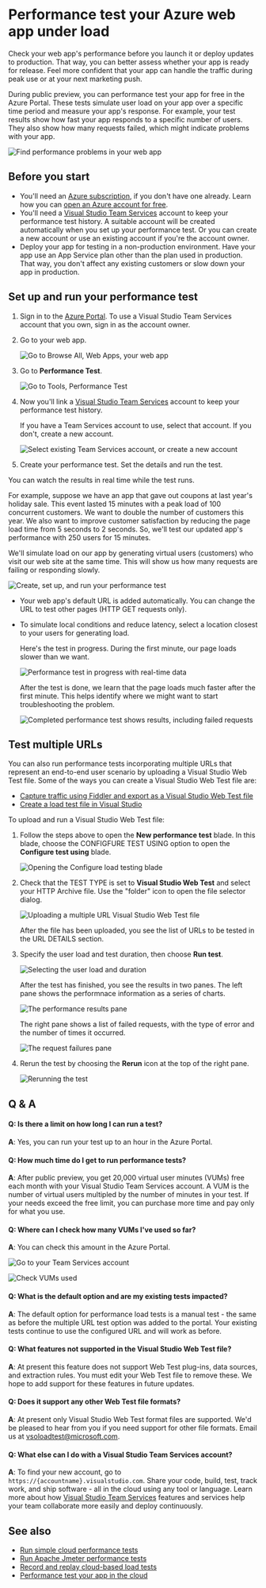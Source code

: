 ﻿<properties
    pageTitle="Test your Azure web app's performance | Azure"
    description="Run Azure web app performance tests to check how your app handles user load. Measure response time and find failures that might indicate problems."
    services="app-service\web"
    documentationcenter=""
    author="ecfan"
    manager="douge"
    editor="jimbe" />
<tags
    ms.assetid="e4858f40-038d-4039-a3d4-beee7960ac7d"
    ms.service="app-service-web"
    ms.workload="web"
    ms.tgt_pltfrm="na"
    ms.devlang="na"
    ms.topic="article"
    ms.date="05/25/2016"
    wacn.date=""
    ms.author="estfan; manasma; ahomer" />

# Performance test your Azure web app under load
Check your web app's performance before you launch it or deploy updates to production. 
That way, you can better assess whether your app is ready for release. Feel more
confident that your app can handle the traffic during peak use or at your next marketing push.

During public preview, you can performance test your app for free in the Azure Portal.
These tests simulate user load on your app over a specific time period and measure your app's response. 
For example, your test results show how fast your app responds to a specific number 
of users. They also show how many requests failed, which might indicate problems with your app.      

![Find performance problems in your web app](./media/app-service-web-app-performance-test/azure-np-perf-test-overview.png)

## Before you start
* You'll need an [Azure subscription](https://account.windowsazure.cn/subscriptions), 
  if you don't have one already. Learn how you can 
  [open an Azure account for free](/pricing/1rmb-trial/?WT.mc_id=A261C142F).
* You'll need a [Visual Studio Team Services](https://www.visualstudio.com/products/what-is-visual-studio-online-vs) 
  account to keep your performance test history. A suitable account will be created 
  automatically when you set up your performance test. Or you can create a new account 
  or use an existing account if you're the account owner. 
* Deploy your app for testing in a non-production environment. 
  Have your app use an App Service plan other than the plan used in production. 
  That way, you don't affect any existing customers or slow down your app in production. 

## Set up and run your performance test
1. Sign in to the [Azure Portal](https://portal.azure.cn). 
   To use a Visual Studio Team Services account that you own, 
   sign in as the account owner.
2. Go to your web app.
   
   ![Go to Browse All, Web Apps, your web app](./media/app-service-web-app-performance-test/azure-np-web-apps.png)
3. Go to **Performance Test**.
   
   ![Go to Tools, Performance Test](./media/app-service-web-app-performance-test/azure-np-web-app-details-tools-expanded.png)
4. Now you'll link a [Visual Studio Team Services](https://www.visualstudio.com/products/what-is-visual-studio-online-vs) 
   account to keep your performance test history.
   
    If you have a Team Services account to use, select that account. If you don't, create a new account.
   
    ![Select existing Team Services account, or create a new account](./media/app-service-web-app-performance-test/azure-np-no-vso-account.png)
5. Create your performance test. Set the details and run the test. 

You can watch the results in real time while the test runs.

For example, suppose we have an app that gave out coupons at last year's holiday sale. 
This event lasted 15 minutes with a peak load of 100 concurrent customers. 
We want to double the number of customers this year. We also want to improve customer satisfaction by reducing the page load time from 5 seconds to 2 seconds. 
So, we'll test our updated app's performance with 250 users for 15 minutes.

We'll simulate load on our app by generating virtual users (customers) 
  who visit our web site at the same time. This will show us how many 
  requests are failing or responding slowly.

  ![Create, set up, and run your performance test](./media/app-service-web-app-performance-test/azure-np-new-performance-test.png)

* Your web app's default URL is added automatically. 
  You can change the URL to test other pages (HTTP GET requests only).
* To simulate local conditions and reduce latency, 
  select a location closest to your users for generating load.
  
  Here's the test in progress. During the first minute, 
  our page loads slower than we want.
  
  ![Performance test in progress with real-time data](./media/app-service-web-app-performance-test/azure-np-running-perf-test.png)
  
  After the test is done, we learn that the page loads much faster 
  after the first minute. This helps identify where we might want to 
  start troubleshooting the problem.
  
  ![Completed performance test shows results, including failed requests](./media/app-service-web-app-performance-test/azure-np-perf-test-done.png)

## Test multiple URLs
You can also run performance tests incorporating multiple URLs
that represent an end-to-end user scenario by uploading a Visual
Studio Web Test file. Some of the ways you can create a
Visual Studio Web Test file are:

* [Capture traffic using Fiddler and export as a Visual Studio Web Test file](http://docs.telerik.com/fiddler/Save-And-Load-Traffic/Tasks/VSWebTest)
* [Create a load test file in Visual Studio](https://www.visualstudio.com/docs/test/performance-testing/run-performance-tests-app-before-release)

To upload and run a Visual Studio Web Test file:

1. Follow the steps above to open the **New performance test** blade.
   In this blade, choose the CONFIGFURE TEST USING option to open the 
   **Configure test using** blade.  
   
    ![Opening the Configure load testing blade](./media/app-service-web-app-performance-test/multiple-01-authoring-blade.png)
2. Check that the TEST TYPE is set to **Visual Studio Web Test** and select your HTTP Archive file.
    Use the "folder" icon to open the file selector dialog.
   
    ![Uploading a multiple URL Visual Studio Web Test file](./media/app-service-web-app-performance-test/multiple-01-authoring-blade2.png)
   
    After the file has been uploaded, you see the list of URLs to be tested in the URL DETAILS section.
3. Specify the user load and test duration, then choose **Run test**.
   
    ![Selecting the user load and duration](./media/app-service-web-app-performance-test/multiple-01-authoring-blade3.png)
   
    After the test has finished, you see the results in two panes. The left pane shows the performnace information as a series of charts.
   
    ![The performance results pane](./media/app-service-web-app-performance-test/multiple-01a-results.png)
   
    The right pane shows a list of failed requests, with the type of error and the number of times it occurred.
   
    ![The request failures pane](./media/app-service-web-app-performance-test/multiple-01b-results.png)
4. Rerun the test by choosing the **Rerun** icon at the top of the right pane.
   
    ![Rerunning the test](./media/app-service-web-app-performance-test/multiple-rerun-test.png)

## Q & A
#### Q: Is there a limit on how long I can run a test?
**A**: Yes, you can run your test up to an hour in the Azure Portal.

#### Q: How much time do I get to run performance tests?
**A**: After public preview, you get 20,000 virtual user minutes (VUMs) 
free each month with your Visual Studio Team Services account. 
A VUM is the number of virtual users multipled by the number 
of minutes in your test. If your needs exceed the free limit, 
you can purchase more time and pay only for what you use.

#### Q: Where can I check how many VUMs I've used so far?
**A**: You can check this amount in the Azure Portal.

![Go to your Team Services account](./media/app-service-web-app-performance-test/azure-np-vso-accounts.png)

![Check VUMs used](./media/app-service-web-app-performance-test/azure-np-vso-accounts-vum-summary.png)

#### Q: What is the default option and are my existing tests impacted?
**A**: The default option for performance load tests is a manual test -
the same as before the multiple URL test option was added to the portal.
Your existing tests continue to use the configured URL and will work as before.

#### Q: What features not supported in the Visual Studio Web Test file?
**A**: At present this feature does not support Web Test plug-ins, data 
sources, and extraction rules. You must edit your Web Test file to remove 
these. We hope to add support for these features in future updates.

#### Q: Does it support any other Web Test file formats?
**A**: At present only Visual Studio Web Test format files are supported.
We'd be pleased to hear from you if you need support for other file formats. 
Email us at [vsoloadtest@microsoft.com](mailto:vsoloadtest@microsoft.com).

#### Q: What else can I do with a Visual Studio Team Services account?
**A**: To find your new account, go to ```https://{accountname}.visualstudio.com```. 
Share your code, build, test, track work, and ship software - all in the cloud 
using any tool or language. Learn more about how [Visual Studio Team Services](https://www.visualstudio.com/products/what-is-visual-studio-online-vs) 
features and services help your team collaborate more easily and deploy continuously.

## See also
* [Run simple cloud performance tests](https://www.visualstudio.com/docs/test/performance-testing/getting-started/get-started-simple-cloud-load-test)
* [Run Apache Jmeter performance tests](https://www.visualstudio.com/docs/test/performance-testing/getting-started/get-started-jmeter-test)
* [Record and replay cloud-based load tests](https://www.visualstudio.com/docs/test/performance-testing/getting-started/record-and-replay-cloud-load-tests)
* [Performance test your app in the cloud](https://www.visualstudio.com/docs/test/performance-testing/getting-started/getting-started-with-performance-testing)

